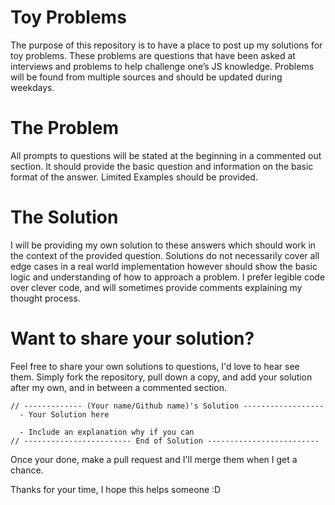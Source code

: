 # Toy Problems
The purpose of this repository is to have a place to post up my solutions for toy problems.  These problems are questions that have been asked at interviews and problems to help challenge one’s JS knowledge.  Problems will be found from multiple sources and should be updated during weekdays.

# The Problem
All prompts to questions will be stated at the beginning in a commented out section.  It should provide the basic question and information on the basic format of the answer.  Limited Examples should be provided.

# The Solution
I will be providing my own solution to these answers which should work in the context of the provided question.  Solutions do not necessarily cover all edge cases in a real world implementation however should show the basic logic and understanding of how to approach a problem.  I prefer legible code over clever code, and will sometimes provide comments explaining my thought process.

# Want to share your solution?
Feel free to share your own solutions to questions, I'd love to hear see them.  Simply fork the repository, pull down a copy, and add your solution after my own, and in between a commented section.
```
// ------------- (Your name/Github name)'s Solution ------------------
  - Your Solution here

  - Include an explanation why if you can
// ------------------------ End of Solution -------------------------
```
Once your done, make a pull request and I'll merge them when I get a chance.

Thanks for your time, I hope this helps someone :D
